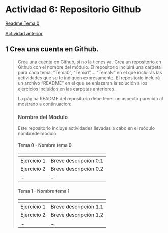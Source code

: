 # Actividad 6: Repositorio Github

[Readme Tema 0](/Tema0/readme.md)

[Actividad anterior](0.5.md)

## 1 Crea una cuenta en Github.
>
> Crea una cuenta en Github, si no la tienes ya.
> Crea un repositorio en Github con el nombre del módulo.
> El repositorio incluirá una carpeta para cada tema: “Tema0”, “Tema1”,... “TemaN” en el que incluirás las actividades que se te indiquen expresamente.
> El repositorio incluirá un archivo “README” en el que se enlazaran la solución a los ejercicios incluidos en las carpetas anteriores.
>
> La página README del repositorio debe tener un aspecto parecido al mostrado a continuacion:
>
> ### Nombre del Módulo
>
> Este repositorio incluye actividades llevadas a cabo en el módulo nombredelmódulo
>
> #### Tema 0 - Nombre tema 0
>
> |<!-- -->|<!-- -->|
> |--|--|
> |Ejercicio 1|Breve descripción 0.1|
> |Ejercicio 2|Breve descripción 0.2|
> |...|...|
>
> #### Tema 1 - Nombre tema 1
>
> |<!-- -->|<!-- -->|
> |--|--|
> |Ejercicio 1|Breve descripción 1.1|
> |Ejercicio 2|Breve descripción 1.2|
> |...|...|
>

